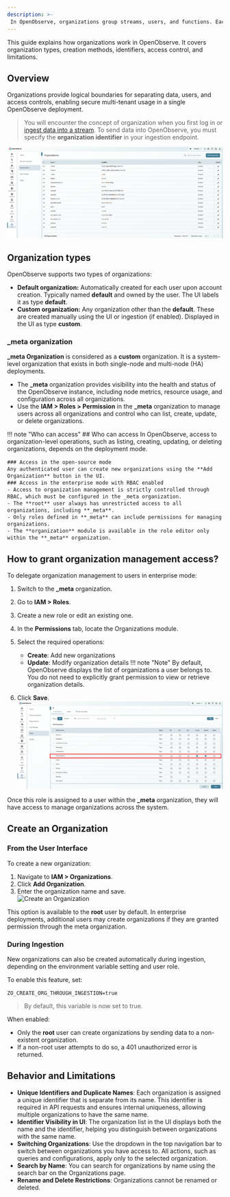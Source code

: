 ```yaml
---
description: >-
 In OpenObserve, organizations group streams, users, and functions. Each user must select an organization to access and manage data and resources.
---
```

This guide explains how organizations work in OpenObserve. It covers organization types, creation methods, identifiers, access control, and limitations. 

## Overview   
Organizations provide logical boundaries for separating data, users, and access controls, enabling secure multi-tenant usage in a single OpenObserve deployment.

> You will encounter the concept of organization when you first log in or [ingest data into a stream](../../streams/streams-in-openobserve/#ingest-data-into-stream). To send data into OpenObserve, you must specify the **organization identifier** in your ingestion endpoint. 

![Organizations in OpenObserve](../../images/organization-in-openobserve.png)

## Organization types

OpenObserve supports two types of organizations:

- **Default organization:** Automatically created for each user upon account creation. Typically named **default** and owned by the user. The UI labels it as type **default**.
- **Custom organization:** Any organization other than the **default**. These are created manually using the UI or ingestion (if enabled). Displayed in the UI as type **custom**.

### _meta organization
**_meta Organization** is considered as a **custom** organization. It is a system-level organization that exists in both single-node and multi-node (HA) deployments. 

- The **_meta** organization provides visibility into the health and status of the OpenObserve instance, including node metrics, resource usage, and configuration across all organizations. 
- Use the **IAM > Roles > Permission** in the **_meta** organization to manage users across all organizations and control who can list, create, update, or delete organizations.

!!! note "Who can access"
    ## Who can access
    In OpenObserve, access to organization-level operations, such as listing, creating, updating, or deleting organizations, depends on the deployment mode.

    ### Access in the open-source mode 
    Any authenticated user can create new organizations using the **Add Organization** button in the UI.
    ### Access in the enterprise mode with RBAC enabled
    - Access to organization management is strictly controlled through RBAC, which must be configured in the _meta organization.
    - The **root** user always has unrestricted access to all organizations, including **_meta**.
    - Only roles defined in **_meta** can include permissions for managing organizations.
    - The **organization** module is available in the role editor only within the **_meta** organization. 

## How to grant organization management access?
To delegate organization management to users in enterprise mode:

1. Switch to the **_meta** organization.
2. Go to **IAM > Roles**.
3. Create a new role or edit an existing one.
4. In the **Permissions** tab, locate the Organizations module.
5. Select the required operations:

    - **Create**: Add new organizations
    - **Update**: Modify organization details
    !!! note "Note"
        By default, OpenObserve displays the list of organizations a user belongs to. You do not need to explicitly grant permission to view or retrieve organization details.
6. Click **Save**. <br>
![Grant Organization Management Access in OpenObserve](../../images/organization-role-permission.png)

Once this role is assigned to a user within the **_meta** organization, they will have access to manage organizations across the system.


## Create an Organization

### From the User Interface
To create a new organization:

1. Navigate to **IAM > Organizations**.
2. Click **Add Organization**.
3. Enter the organization name and save. <br>
![Create an Organization](../../images/organization-create-new.png)

This option is available to the **root** user by default. In enterprise deployments, additional users may create organizations if they are granted permission through the meta organization.

### During Ingestion
New organizations can also be created automatically during ingestion, depending on the environment variable setting and user role. 

To enable this feature, set:
```
ZO_CREATE_ORG_THROUGH_INGESTION=true
```
> By default, this variable is now set to true.

When enabled:

- Only the **root** user can create organizations by sending data to a non-existent organization.
- If a non-root user attempts to do so, a 401 unauthorized error is returned.

## Behavior and Limitations

- **Unique Identifiers and Duplicate Names**: Each organization is assigned a unique identifier that is separate from its name. This identifier is required in API requests and ensures internal uniqueness, allowing multiple organizations to have the same name.
- **Identifier Visibility in UI**: The organization list in the UI displays both the name and the identifier, helping you distinguish between organizations with the same name.
- **Switching Organizations**: Use the dropdown in the top navigation bar to switch between organizations you have access to. All actions, such as queries and configurations, apply only to the selected organization.
- **Search by Name**: You can search for organizations by name using the search bar on the Organizations page.
- **Rename and Delete Restrictions**: Organizations cannot be renamed or deleted. 

